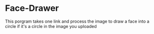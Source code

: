 # Face-Drawer
This porgram takes one link and process the image to draw a face into a circle if it's a circle in the image you uploaded
